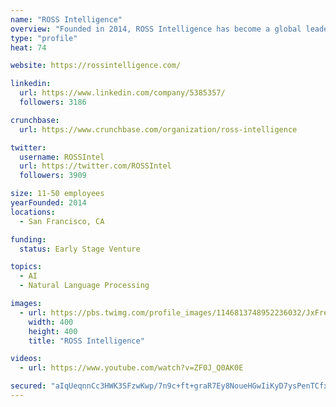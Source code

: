 ```yaml
---
name: "ROSS Intelligence"
overview: "Founded in 2014, ROSS Intelligence has become a global leader in artificial intelligence solution for Legal Technologies."
type: "profile"
heat: 74

website: https://rossintelligence.com/

linkedin:
  url: https://www.linkedin.com/company/5385357/
  followers: 3186

crunchbase:
  url: https://www.crunchbase.com/organization/ross-intelligence

twitter:
  username: ROSSIntel
  url: https://twitter.com/ROSSIntel
  followers: 3909

size: 11-50 employees
yearFounded: 2014
locations:
  - San Francisco, CA

funding:
  status: Early Stage Venture

topics:
  - AI
  - Natural Language Processing

images:
  - url: https://pbs.twimg.com/profile_images/1146813748952236032/JxFreUq5_400x400.png
    width: 400
    height: 400
    title: "ROSS Intelligence"

videos:
  - url: https://www.youtube.com/watch?v=ZF0J_Q0AK0E

secured: "aIqUeqnnCc3HWK3SFzwKwp/7n9c+ft+graR7Ey8NoueHGwIiKyD7ysPenTCfxVzZYuitAH/NUgr3/aYwE1JszG6ppeWsamU8ArnA6OiW5QHp9mW5ld0rNKit81FDpnK8MF8qnBEjdih0CT8ixBAoY2j7mSp6Lm8Gx5LByZSTtlyNcTPpfQ3NeQ6dgQ7Ddw3rlyPrpbSqICBXflzAuxkAI7LnhiCcTbz/8t3JNgVJVyTc09tXyLAirrEnj6wSVIKrMipChDWAVzBNqqNH+kmCRQ==;2FqCZOMktWZYfwwW386R/g=="
---
```


